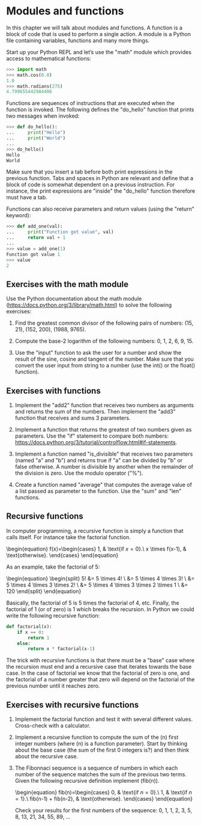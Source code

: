 # Modules and functions

In this chapter we will talk about modules and functions. A function is a block of code that is used to perform a single action. A module is a Python file containing variables, functions and many more things.

Start up your Python REPL and let’s use the "math" module which provides access to mathematical functions:

```Python
>>> import math
>>> math.cos(0.0)
1.0
>>> math.radians(275)
4.799655442984406
```

Functions are sequences of instructions that are executed when the function is invoked. The following defines the "do\_hello" function that prints two messages when invoked:

```Python
>>> def do_hello():
...     print("Hello")
...     print("World")
...
>>> do_hello()
Hello
World
```

Make sure that you insert a tab before both print expressions in the previous function. Tabs and spaces in Python are relevant and define that a block of code is somewhat dependent on a previous instruction. For instance, the print expressions are "inside" the "do\_hello" function therefore must have a tab.

Functions can also receive parameters and return values (using the "return" keyword):

```Python
>>> def add_one(val):
...     print("Function got value", val)
...     return val + 1
...
>>> value = add_one(1)
Function got value 1
>>> value
2
```

## Exercises with the math module

Use the Python documentation about the math module (<https://docs.python.org/3/library/math.html>) to solve the following exercises:

1.  Find the greatest common divisor of the following pairs of numbers: (15, 21), (152, 200), (1988, 9765).

2.  Compute the base-2 logarithm of the following numbers: 0, 1, 2, 6, 9, 15.

3.  Use the "input" function to ask the user for a number and show the result of the sine, cosine and tangent of the number. Make sure that you convert the user input from string to a number (use the int() or the float() function).

## Exercises with functions

1.  Implement the "add2" function that receives two numbers as arguments and returns the sum of the numbers. Then implement the "add3" function that receives and sums 3 parameters.

2.  Implement a function that returns the greatest of two numbers given as parameters. Use the "if" statement to compare both numbers: <https://docs.python.org/3/tutorial/controlflow.html#if-statements>.

3.  Implement a function named "is\_divisible" that receives two parameters (named "a" and "b") and returns true if "a" can be divided by "b" or false otherwise. A number is divisible by another when the remainder of the division is zero. Use the modulo operator ("%").

4.  Create a function named "average" that computes the average value of a list passed as parameter to the function. Use the "sum" and "len" functions.

## Recursive functions

In computer programming, a recursive function is simply a function that calls itself. For instance take the factorial function.

\begin{equation}
f(x)=\begin{cases}
    1, & \text{if $x=0$}.\\
    x \times f(x-1), & \text{otherwise}.
\end{cases}
\end{equation}

As an example, take the factorial of 5:

\begin{equation}
\begin{split}
5! &= 5 \times 4! \\
    &= 5 \times 4 \times 3! \\
    &= 5 \times 4 \times 3 \times 2! \\
    &= 5 \times 4 \times 3 \times 2 \times 1 \\
    &= 120
\end{split}
\end{equation}

Basically, the factorial of 5 is 5 times the factorial of 4, etc. Finally, the factorial of 1 (or of zero) is 1 which breaks the recursion. In Python we could write the following recursive function:

```Python
def factorial(x):
    if x == 0:
        return 1
    else:
        return x * factorial(x-1)
```

The trick with recursive functions is that there must be a "base" case where the recursion must end and a recursive case that iterates towards the base case. In the case of factorial we know that the factorial of zero is one, and the factorial of a number greater that zero will depend on the factorial of the previous number until it reaches zero.

## Exercises with recursive functions

1.  Implement the factorial function and test it with several different values. Cross-check with a calculator.

2.  Implement a recursive function to compute the sum of the \(n\) first integer numbers (where \(n\) is a function parameter). Start by thinking about the base case (the sum of the first 0 integers is?) and then think about the recursive case.

3.  The Fibonnaci sequence is a sequence of numbers in which each number of the sequence matches the sum of the previous two terms. Given the following recursive definition implement \(fib(n)\).

    \begin{equation}
    fib(n)=\begin{cases}
        0, & \text{if $n=0$}.\\
        1, & \text{if $n=1$}.\\
        fib(n-1) + fib(n-2), & \text{otherwise}.
    \end{cases}
    \end{equation}

    Check your results for the first numbers of the sequence: 0, 1, 1, 2, 3, 5, 8, 13, 21, 34, 55, 89, ...
